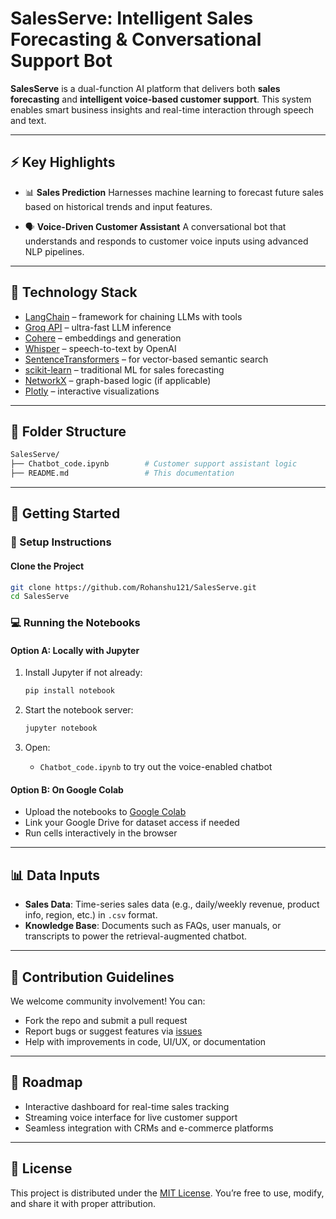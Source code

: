 # SalesServe: Intelligent Sales Forecasting & Conversational Support Bot

**SalesServe** is a dual-function AI platform that delivers both **sales forecasting** and **intelligent voice-based customer support**. This system enables smart business insights and real-time interaction through speech and text.

---

## ⚡ Key Highlights

* 📊 **Sales Prediction**
  Harnesses machine learning to forecast future sales based on historical trends and input features.

* 🗣️ **Voice-Driven Customer Assistant**
  A conversational bot that understands and responds to customer voice inputs using advanced NLP pipelines.

---

## 🧰 Technology Stack

* [LangChain](https://www.langchain.com/) – framework for chaining LLMs with tools
* [Groq API](https://groq.com/) – ultra-fast LLM inference
* [Cohere](https://cohere.ai/) – embeddings and generation
* [Whisper](https://openai.com/research/whisper) – speech-to-text by OpenAI
* [SentenceTransformers](https://www.sbert.net/) – for vector-based semantic search
* [scikit-learn](https://scikit-learn.org/) – traditional ML for sales forecasting
* [NetworkX](https://networkx.org/) – graph-based logic (if applicable)
* [Plotly](https://plotly.com/) – interactive visualizations

---

## 📁 Folder Structure

```bash
SalesServe/
├── Chatbot_code.ipynb        # Customer support assistant logic
├── README.md                 # This documentation
```

---

## 🧪 Getting Started

### 🔧 Setup Instructions

#### Clone the Project

```bash
git clone https://github.com/Rohanshu121/SalesServe.git
cd SalesServe
```

### 💻 Running the Notebooks

#### Option A: Locally with Jupyter

1. Install Jupyter if not already:

   ```bash
   pip install notebook
   ```

2. Start the notebook server:

   ```bash
   jupyter notebook
   ```

3. Open:

   * `Chatbot_code.ipynb` to try out the voice-enabled chatbot

#### Option B: On Google Colab

* Upload the notebooks to [Google Colab](https://colab.research.google.com/)
* Link your Google Drive for dataset access if needed
* Run cells interactively in the browser

---

## 📊 Data Inputs

* **Sales Data**: Time-series sales data (e.g., daily/weekly revenue, product info, region, etc.) in `.csv` format.
* **Knowledge Base**: Documents such as FAQs, user manuals, or transcripts to power the retrieval-augmented chatbot.

---

## 🙌 Contribution Guidelines

We welcome community involvement! You can:

* Fork the repo and submit a pull request
* Report bugs or suggest features via [issues](https://github.com/Rohanshu121/SalesServe/issues)
* Help with improvements in code, UI/UX, or documentation

---

## 🔮 Roadmap

* Interactive dashboard for real-time sales tracking
* Streaming voice interface for live customer support
* Seamless integration with CRMs and e-commerce platforms

---

## 📄 License

This project is distributed under the [MIT License](LICENSE). You’re free to use, modify, and share it with proper attribution.
